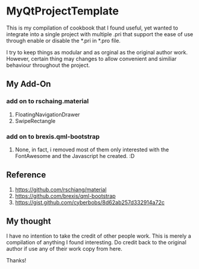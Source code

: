 # MyQtProjectTemplate
This is my compilation of cookbook that I found useful, yet wanted to integrate into a single project with multiple .pri that support the ease of use through enable or disable the *.pri in *.pro file.

I try to keep things as modular and as orginal as the original author work. However, certain thing may changes to allow convenient and similiar behaviour throughout the project.

## My Add-On
### add on to rschaing.material
1. FloatingNavigationDrawer
2. SwipeRectangle

### add on to brexis.qml-bootstrap
1. None, in fact, i removed most of them only interested with the FontAwesome and the Javascript he created. :D

## Reference
1. https://github.com/rschiang/material
2. https://github.com/brexis/qml-bootstrap
3. https://gist.github.com/cyberbobs/8d62ab257d332914a72c

## My thought
I have no intention to take the credit of other people work. This is merely a compilation of anything I found interesting. Do credit back to the original author if use any of their work copy from here.

Thanks!
